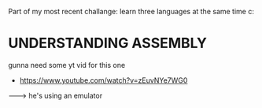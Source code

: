 Part of my most recent challange: learn three languages at the same time c:


# UNDERSTANDING ASSEMBLY

gunna need some yt vid for this one

- https://www.youtube.com/watch?v=zEuvNYe7WG0

---> he's using an emulator
